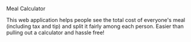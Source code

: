 Meal Calculator

This web application helps people see the total cost of everyone's meal (including tax and tip) and split it fairly among  each person. Easier than pulling out a calculator and hassle free!
